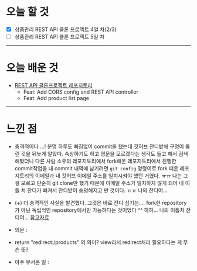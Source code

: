 # 오늘 할 것

- [x] 상품관리 REST API 클론 프로젝트 4일 차(2/3)
- [ ] 상품관리 REST API 클론 프로젝트 5일 차

---

# 오늘 배운 것

- [REST API 클론프로젝트 레포지토리](https://github.com/suran-kim/react-springboot-rest-api.git)
  - Feat: Add CORS config and REST API controller
  - Feat: Add product list page

---

# 느낀 점
- 충격적이다 ...! 분명 하루도 빠짐없이 commit을 했는데 깃허브 잔디밭에 구멍이 뚫린 것을 뒤늦게 알았다. 속상하기도 하고 영문을 모르겠다는 생각도 들고 해서 검색해봤더니
다른 사람 소유의 레포지토리에서 fork해온 레포지토리에서 진행한 commit작업을 내 commit 내역에 남기려면 `git config` 명령어로 fork 떠온 레포지토리의 이메일과 내 깃허브 이메일 주소를 일치시켜야
했던 거였다. ㅠㅠ 나는 그걸 모르고 단순히 git clone만 했기 때문에 이메일 주소가 일치하지 않게 되어 내 이틀 치 잔디가 빠져서 잔디밭이 숭덩해지고 만 것이다. ㅠㅠ 나의 잔디여... 
- (+) 더 충격적인 사실을 발견했다. 그것은 바로 잔디 심기는.... fork한 repository가 아닌 독립적인 repository에서만 가능하다는 것이었다 ^^ 하하... 나의 이틀치 잔디여... [참고자료](https://velog.io/@bonni/Github-Commit%EC%9D%84-%ED%96%88%EB%8A%94%EB%8D%B0%EB%8F%84-%EC%9E%94%EB%94%94%EB%B0%AD%EC%9D%B4-No-Contributions-%EC%9D%BC-%EB%95%8Cfeat.-%EC%9D%B4%ED%81%B4%EB%A6%BD%EC%8A%A4)

-  의문 : 
  - return "redirect:/products" 의 의미? view라서 redirect처리 필요하다는 게 무슨 뜻?


- 아주 무서운 일 : 
  